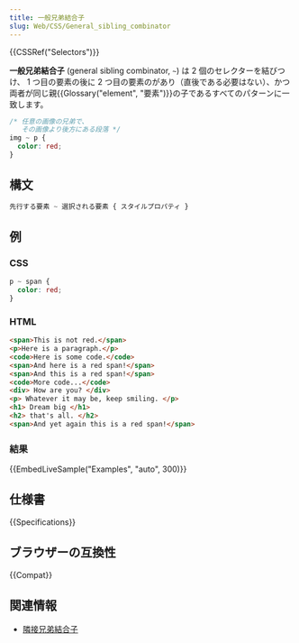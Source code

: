 ```yaml
---
title: 一般兄弟結合子
slug: Web/CSS/General_sibling_combinator
---
```

{{CSSRef("Selectors")}}

**一般兄弟結合子** (general sibling combinator, `~`) は 2 個のセレクターを結びつけ、 1 つ目の要素の後に 2 つ目の要素のがあり（直後である必要はない）、かつ両者が同じ親{{Glossary("element", "要素")}}の子であるすべてのパターンに一致します。

```css
/* 任意の画像の兄弟で、
   その画像より後方にある段落 */
img ~ p {
  color: red;
}
```

## 構文

```css
先行する要素 ~ 選択される要素 { スタイルプロパティ }
```

## 例

### CSS

```css
p ~ span {
  color: red;
}
```

### HTML

```html
<span>This is not red.</span>
<p>Here is a paragraph.</p>
<code>Here is some code.</code>
<span>And here is a red span!</span>
<span>And this is a red span!</span>
<code>More code...</code>
<div> How are you? </div>
<p> Whatever it may be, keep smiling. </p>
<h1> Dream big </h1>
<h2> that's all. </h2>
<span>And yet again this is a red span!</span>
```

### 結果

{{EmbedLiveSample("Examples", "auto", 300)}}

## 仕様書

{{Specifications}}

## ブラウザーの互換性

{{Compat}}

## 関連情報

- [隣接兄弟結合子](/ja/docs/Web/CSS/Adjacent_sibling_combinator)
